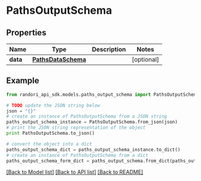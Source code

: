 # PathsOutputSchema


## Properties

Name | Type | Description | Notes
------------ | ------------- | ------------- | -------------
**data** | [**PathsDataSchema**](PathsDataSchema.md) |  | [optional] 

## Example

```python
from randori_api_sdk.models.paths_output_schema import PathsOutputSchema

# TODO update the JSON string below
json = "{}"
# create an instance of PathsOutputSchema from a JSON string
paths_output_schema_instance = PathsOutputSchema.from_json(json)
# print the JSON string representation of the object
print PathsOutputSchema.to_json()

# convert the object into a dict
paths_output_schema_dict = paths_output_schema_instance.to_dict()
# create an instance of PathsOutputSchema from a dict
paths_output_schema_form_dict = paths_output_schema.from_dict(paths_output_schema_dict)
```
[[Back to Model list]](../README.md#documentation-for-models) [[Back to API list]](../README.md#documentation-for-api-endpoints) [[Back to README]](../README.md)


